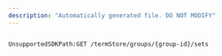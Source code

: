```yaml
---
description: "Automatically generated file. DO NOT MODIFY"
---
```


```powershellv2

UnsupportedSDKPath:GET /termStore/groups/{group-id}/sets

```